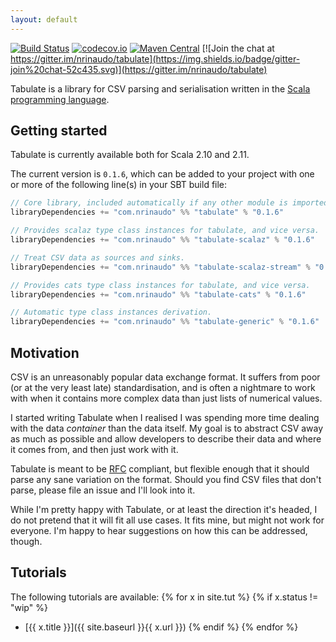 ```yaml
---
layout: default
---
```


[![Build Status](https://travis-ci.org/nrinaudo/tabulate.svg)](https://travis-ci.org/nrinaudo/tabulate)
[![codecov.io](http://codecov.io/github/nrinaudo/tabulate/coverage.svg)](http://codecov.io/github/nrinaudo/tabulate)
[![Maven Central](https://maven-badges.herokuapp.com/maven-central/com.nrinaudo/tabulate_2.11/badge.svg)](https://maven-badges.herokuapp.com/maven-central/com.nrinaudo/tabulate_2.11)
[![Join the chat at https://gitter.im/nrinaudo/tabulate](https://img.shields.io/badge/gitter-join%20chat-52c435.svg)](https://gitter.im/nrinaudo/tabulate)

Tabulate is a library for CSV parsing and serialisation written in the
[Scala programming language](http://www.scala-lang.org).

## Getting started

Tabulate is currently available both for Scala 2.10 and 2.11.

The current version is `0.1.6`, which can be added to your project with one or more of the following line(s)
in your SBT build file:

```scala
// Core library, included automatically if any other module is imported.
libraryDependencies += "com.nrinaudo" %% "tabulate" % "0.1.6"

// Provides scalaz type class instances for tabulate, and vice versa.
libraryDependencies += "com.nrinaudo" %% "tabulate-scalaz" % "0.1.6"

// Treat CSV data as sources and sinks.
libraryDependencies += "com.nrinaudo" %% "tabulate-scalaz-stream" % "0.1.6"

// Provides cats type class instances for tabulate, and vice versa.
libraryDependencies += "com.nrinaudo" %% "tabulate-cats" % "0.1.6"

// Automatic type class instances derivation.
libraryDependencies += "com.nrinaudo" %% "tabulate-generic" % "0.1.6"
```


## Motivation

CSV is an unreasonably popular data exchange format. It suffers from poor (or at the very least late) standardisation,
and is often a nightmare to work with when it contains more complex data than just lists of numerical values.

I started writing Tabulate when I realised I was spending more time dealing with the data _container_ than the
data itself. My goal is to abstract CSV away as much as possible and allow developers to describe their data and where
it comes from, and then just work with it.

Tabulate is meant to be [RFC](https://tools.ietf.org/html/rfc4180) compliant, but flexible enough that it should
parse any sane variation on the format. Should you find CSV files that don't parse, please file an issue and I'll look
into it.

While I'm pretty happy with Tabulate, or at least the direction it's headed, I do not pretend that it will fit
all use cases. It fits mine, but might not work for everyone. I'm happy to hear suggestions on how this can be
addressed, though.


## Tutorials

The following tutorials are available:
{% for x in site.tut %}
{% if x.status != "wip" %}
* [{{ x.title }}]({{ site.baseurl }}{{ x.url }})
{% endif %}
{% endfor %}
